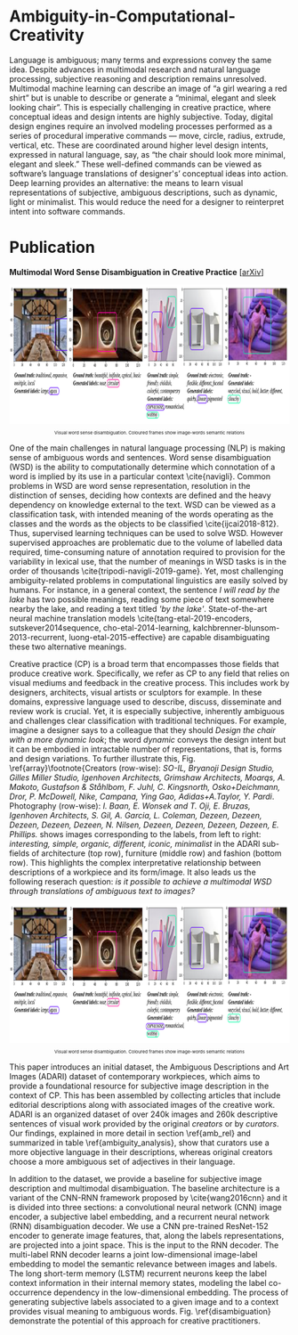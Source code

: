 # Ambiguity-in-Computational-Creativity

Language is ambiguous; many terms and expressions convey the same idea. Despite advances in multimodal research and natural language processing, subjective reasoning and description remains unresolved. Multimodal machine learning can describe an image of “a girl wearing a red shirt” but is unable to describe or generate a “minimal, elegant and sleek looking chair”.  This is especially challenging in creative practice, where conceptual ideas and design intents are highly subjective. Today, digital design engines require an involved modeling processes performed as a series of procedural imperative commands — move, circle, radius, extrude, vertical, etc. These are coordinated around higher level design intents, expressed in natural language, say, as “the chair should look more minimal, elegant and sleek.” These well-defined commands can be viewed as software’s language translations of designer's’ conceptual ideas into action. Deep learning provides an alternative: the means to learn visual representations of subjective, ambiguous descriptions, such as dynamic, light or minimalist. This would reduce the need for a designer to reinterpret intent into software commands. 

# Publication
**Multimodal Word Sense Disambiguation in Creative Practice**
[[arXiv](https://arxiv.org/abs/2007.07758)]

<div  align="center">   
  <img height="250"   src="./media/predicted_labels.png">
  <p style="font-size:8px"> Visual word sense disambiguation. Coloured frames show image-words semantic relations</p>
</div>

One of the main challenges in natural language processing (NLP) is making sense of ambiguous words and sentences. Word sense disambiguation (WSD) is the ability to computationally determine which connotation of a word is implied by its use in a particular context \cite{navigli}. Common problems in WSD are word sense representation, resolution in the distinction of senses, deciding how contexts are defined and the heavy dependency on knowledge external to the text. WSD can be viewed as a classification task, with intended meaning of the words operating as the classes and the words as the objects to be classified \cite{ijcai2018-812}. Thus, supervised learning techniques can be used to solve WSD. However supervised approaches are problematic due to the volume of labelled data required, time-consuming nature of annotation required to provision for the variability in lexical use, that the number of meanings in WSD tasks is in the order of thousands \cite{tripodi-navigli-2019-game}. Yet, most challenging ambiguity-related problems in computational linguistics are easily solved by humans. For instance, in a general context, the sentence <em>I will read by the lake</em> has two possible meanings, reading some piece of text somewhere nearby the lake, and reading a text titled <em>'by the lake'</em>. State-of-the-art neural machine translation models \cite{tang-etal-2019-encoders, sutskever2014sequence, cho-etal-2014-learning, kalchbrenner-blunsom-2013-recurrent, luong-etal-2015-effective} are capable disambiguating these two alternative meanings.

Creative practice (CP) is a broad term that encompasses those fields that produce creative work. Specifically, we refer as CP to any field that relies on visual mediums and feedback in the creative process. This includes work by designers, architects, visual artists or sculptors for example. In these domains, expressive language used to describe, discuss, disseminate and review work is crucial. Yet, it is especially subjective, inherently ambiguous and challenges clear classification with traditional techniques. For example, imagine a designer says to a colleague that they should <em>Design the chair with a more dynamic look</em>; the word <em>dynamic</em> conveys the design intent but it can be embodied in intractable number of representations, that is, forms and design variations. To further illustrate this, Fig. \ref{array}\footnote{Creators (row-wise): <em>SO-IL, Bryanoji Design Studio, Gilles Miller Studio, Igenhoven Architects, Grimshaw Architects, Moarqs, A. Makoto, Gustafson \& Ståhlbom, F. Juhl, C. Kingsnorth, Osko+Deichmann, Dror, P. McDowell, Nike, Campana, Ying Gao, Adidas+A.Taylor, Y. Pardi</em>. Photography (row-wise): <em>I. Baan, E. Wonsek and T. Oji, E. Bruzas, Igenhoven Architects, S. Gil, A. Garcia, L. Coleman, Dezeen, Dezeen, Dezeen, Dezeen, Dezeen, N. Nilsen, Dezeen, Dezeen, Dezeen, Dezeen, E. Phillips.</em> shows images corresponding to the labels, from left to right: <em>interesting, simple, organic, different, iconic, minimalist</em> in the ADARI sub-fields of architecture (top row), furniture (middle row) and fashion (bottom row). This highlights the complex interpretative relationship between descriptions of a workpiece and its form/image. It also leads us the following reserach question: <em>is it possible to achieve a multimodal WSD through translations of ambiguous text to images?</em>

<div  align="center">   
  <img height="250"   src="./media/predicted_labels.png">
  <p style="font-size:8px"> Visual word sense disambiguation. Coloured frames show image-words semantic relations</p>
</div>


This paper introduces an initial dataset, the Ambiguous Descriptions and Art Images (ADARI) dataset of contemporary workpieces, which aims to provide a foundational resource for subjective image description in the context of CP. This has been assembled by collecting articles that include editorial descriptions along with associated images of the creative work. ADARI is an organized dataset of over 240k images and 260k descriptive sentences of visual work provided by the original <em>creators</em> or by <em>curators</em>. Our findings, explained in more detail in section \ref{amb_rel} and summarized in table \ref{ambiguity_analysis}, show that curators use a more objective language in their descriptions, whereas original creators choose a more ambiguous set of adjectives in their language. 

In addition to the dataset, we provide a baseline for subjective image description and multimodal disambiguation. The baseline architecture is a variant of the CNN-RNN framework proposed by \cite{wang2016cnn} and it is divided into three sections: a convolutional neural network (CNN) image encoder, a subjective label embedding, and a recurrent neural network (RNN) disambiguation decoder. We use a CNN pre-trained ResNet-152 encoder to generate image features, that, along the labels representations, are projected into a joint space. This is the input to the RNN decoder. The multi-label RNN decoder learns a joint low-dimensional image-label embedding to model the semantic relevance between images and labels. The long short-term memory (LSTM) recurrent neurons keep the label context information in their internal memory states, modeling the label co-occurrence dependency in the low-dimensional embedding. The process of generating subjective labels associated to a given image and to a context provides visual meaning to ambiguous words. Fig. \ref{disambiguation} demonstrate the potential of this approach for creative practitioners.


